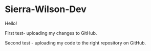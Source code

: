 # Sierra-Wilson-Dev

Hello! 

First test- uploading my changes to GitHub.

Second test - uploading my code to the right repository on GitHub.

